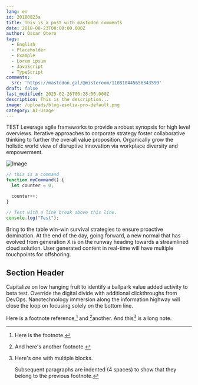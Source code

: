 ```yaml
---
lang: en
id: 20180823a
title: This is a post with mastodon comments
date: 2018-08-23T00:00:00.000Z
author: Óscar Otero
tags:
  - English
  - Placeholder
  - Example
  - Lorem ipsum
  - JavaScript
  - TypeScript
comments:
  src: 'https://mastodon.gal/@misteroom/110810445656343599'
draft: false
last_modified: 2025-02-26T00:28:00.000Z
description: This is the description...
image: /uploads/blog-esolia-pro-default.png
category: AI-Usage
---
```

TEST Leverage agile frameworks to provide a robust synopsis for high level overviews.
Iterative approaches to corporate strategy foster collaborative thinking to
further the overall value proposition. Organically grow the holistic world view
of disruptive innovation via workplace diversity and empowerment.

<!--more-->

![Image](/uploads/jrc-cleanshot-microsoft-word-2025-02-19-145534jst@2x.png)

```js
// this is a command
function myCommand() {
  let counter = 0;

  counter++;
}

// Test with a line break above this line.
console.log("Test");
```

Bring to the table win-win survival strategies to ensure proactive domination.
At the end of the day, going forward, a new normal that has evolved from
generation X is on the runway heading towards a streamlined cloud solution. User
generated content in real-time will have multiple touchpoints for offshoring.

## Section Header

Capitalize on low hanging fruit to identify a ballpark value added activity to
beta test. Override the digital divide with additional clickthroughs from
DevOps. Nanotechnology immersion along the information highway will close the
loop on focusing solely on the bottom line.

Here is a footnote reference,[^1] and [^2]another. And this[^3] is a long note.

[^1]: Here is the footnote.

[^2]: And here's another footnote.

[^3]: Here's one with multiple blocks.

    Subsequent paragraphs are indented (4 spaces) to show that they belong to
    the previous footnote.
